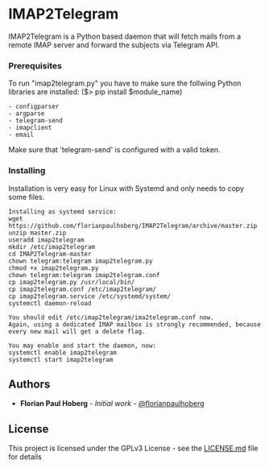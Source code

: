# IMAP2Telegram

IMAP2Telegram is a Python based daemon that
will fetch mails from a remote IMAP server
and forward the subjects via Telegram API.

### Prerequisites

To run "imap2telegram.py" you have to make sure the follwing Python libraries are installed: 
($> pip install $module_name)
```
- configparser
- argparse
- telegram-send
- imapclient
- email
```

Make sure that 'telegram-send' is configured with a valid token.

### Installing

Installation is very easy for Linux with Systemd and only needs to copy some files.

```
Installing as systemd service:
wget https://github.com/florianpaulhoberg/IMAP2Telegram/archive/master.zip
unzip master.zip
useradd imap2telegram
mkdir /etc/imap2telegram
cd IMAP2Telegram-master
chown telegram:telegram imap2telegram.py
chmod +x imap2telegram.py
chown telegram:telegram imap2telegram.conf
cp imap2telegram.py /usr/local/bin/
cp imap2telegram.conf /etc/imap2telegram/
cp imap2telegram.service /etc/systemd/system/
systemctl daemon-reload

You should edit /etc/imap2telegram/ima2telegram.conf now. 
Again, using a dedicated IMAP mailbox is strongly recommended, because
every new mail will get a delete flag.

You may enable and start the daemon, now:
systemctl enable imap2telegram
systemctl start imap2telegram
```

## Authors

* **Florian Paul Hoberg** - *Initial work* - [@florianpaulhoberg](https://github.com/florianpaulhoberg)

## License

This project is licensed under the GPLv3 License - see the [LICENSE.md](LICENSE.md) file for details
